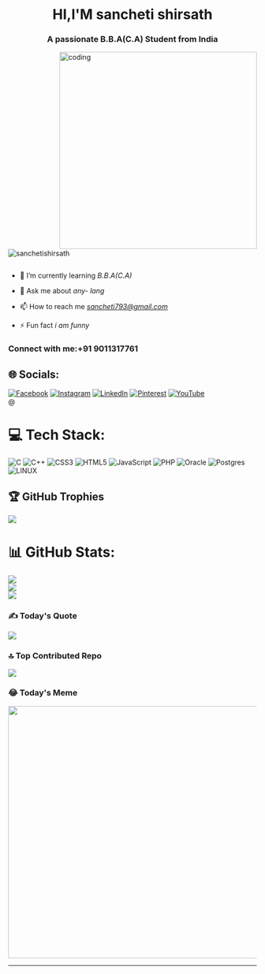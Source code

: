 <h1 align="center">HI,I'M sancheti shirsath</h1> 
 <h3 align="center">A passionate B.B.A(C.A) Student from India</h3> 
 <img align="right" alt="coding" width="400" src="[https://camo.githubusercontent.com/c1dcb74cc1c1835b1d716f5051499a2814c683c806b15f04b0eba492863703e9/68747470733a2f2f63646e2e6472696262626c652e636f6d2f75736572732f3733303730332f73637265656e73686f74732f363538313234332f6176656e746f2e676966](https://www.2020spaces.com/wp-content/uploads/2023/07/Products-in-real-time-1.gif)"> 
  
 <p align="left"> <img src="https://komarev.com/ghpvc/?username=sanchetishirsath&label=Profile%20views&color=0e75b6&style=flat" alt="sanchetishirsath" /> </p> 
  
 <p align="left"> <a href="https://twitter.com/" target="blank"><img src="https://img.shields.io/twitter/follow/?logo=twitter&stfor-the-badgeyle=" alt="" /></a> </p> 
  
 - 🌱 I’m currently learning *B.B.A(C.A)* 
  
 - 💬 Ask me about *any- lang* 
  
 - 📫 How to reach me *sancheti793@gmail.com* 
  
 - ⚡ Fun fact *i am funny* 
  
 <h3 align="left">Connect with me:+91 9011317761</h3> 
  
 ## 🌐 Socials: 
 [![Facebook](https://img.shields.io/badge/Facebook-%231877F2.svg?logo=Facebook&logoColor=white)]() [![Instagram](https://img.shields.io/badge/Instagram-%23E4405F.svg?logo=Instagram&logoColor=white)]() [![LinkedIn](https://img.shields.io/badge/LinkedIn-%230077B5.svg?logo=linkedin&logoColor=white)]() [![Pinterest](https://img.shields.io/badge/Pinterest-%23E60023.svg?logo=Pinterest&logoColor=white)]() [![YouTube](https://img.shields.io/badge/YouTube-%23FF0000.svg?logo=YouTube&logoColor=white)]()  
@  
 # 💻 Tech Stack: 
 ![C](https://img.shields.io/badge/c-%2300599C.svg?style=plastic&logo=c&logoColor=white) ![C++](https://img.shields.io/badge/c++-%2300599C.svg?style=plastic&logo=c%2B%2B&logoColor=white) ![CSS3](https://img.shields.io/badge/css3-%231572B6.svg?style=plastic&logo=css3&logoColor=white) ![HTML5](https://img.shields.io/badge/html5-%23E34F26.svg?style=plastic&logo=html5&logoColor=white) ![JavaScript](https://img.shields.io/badge/javascript-%23323330.svg?style=plastic&logo=javascript&logoColor=%23F7DF1E) ![PHP](https://img.shields.io/badge/php-%23777BB4.svg?style=plastic&logo=php&logoColor=white) ![Oracle](https://img.shields.io/badge/Oracle-F80000?style=plastic&logo=oracle&logoColor=white) ![Postgres](https://img.shields.io/badge/postgres-%23316192.svg?style=plastic&logo=postgresql&logoColor=white)![LINUX](https://img.shields.io/badge/Linux-FCC624?style=plastic&logo=linux&logoColor=black) 
  
 ## 🏆 GitHub Trophies 
 ![](https://github-profile-trophy.vercel.app/?username=sanchetishirsath&theme=juicyfresh&no-frame=false&no-bg=false&margin-w=4) 
  
 # 📊 GitHub Stats: 
 ![](https://github-readme-stats.vercel.app/api?username=sanchetishirsath&theme=blue-green&hide_border=false&include_all_commits=true&count_private=true)<br/> 
 ![](https://github-readme-streak-stats.herokuapp.com/?user=sanchetishirsath&theme=blue-green&hide_border=false)<br/> 
 ![](https://github-readme-stats.vercel.app/api/top-langs/?username=sanchetishirsath&theme=blue-green&hide_border=false&include_all_commits=true&count_private=true&layout=compact) 
  
  
 ### ✍️ Today's Quote 
 ![](https://quotes-github-readme.vercel.app/api?type=horizontal&theme=dark) 
  
 ### 🔝 Top Contributed Repo 
 ![](https://github-contributor-stats.vercel.app/api?username=sanchetishirsath&limit=5&theme=dark&combine_all_yearly_contributions=true) 
  
 ### 😂 Today's Meme 
 <img src="https://rm.up.railway.app/" width="512px"/> 
  
 ---
